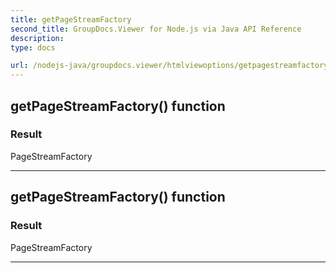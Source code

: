 ```yaml
---
title: getPageStreamFactory
second_title: GroupDocs.Viewer for Node.js via Java API Reference
description: 
type: docs

url: /nodejs-java/groupdocs.viewer/htmlviewoptions/getpagestreamfactory/
---
```


## getPageStreamFactory()  function


### Result
PageStreamFactory


---


## getPageStreamFactory()  function


### Result
PageStreamFactory


---


